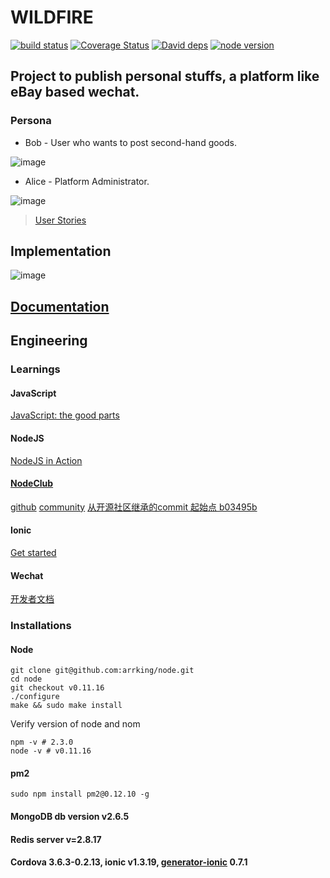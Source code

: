# WILDFIRE


[![build status][travis-image]][travis-url]
[![Coverage Status][coverage-image]][coverage-url]
[![David deps][david-image]][david-url]
[![node version][node-image]][node-url]


[travis-image]: https://magnum.travis-ci.com/arrking/wildfire.svg?token=mUBz4MeEPzjmzby6dXqa&branch=master&style=flat-square
[travis-url]: https://magnum.travis-ci.com/arrking/wildfire
[coverage-image]: https://img.shields.io/coveralls/arrking/wildfire.svg?style=flat-square
[coverage-url]: https://coveralls.io/r/arrking/wildfire?branch=master
[david-image]: https://david-dm.org/arrking/wildfire.svg?style=flat-square
[david-url]: https://david-dm.org/arrking/wildfire#info=dependencies&view=table
[node-image]: https://img.shields.io/badge/node.js-%3E=_0.10-green.svg?style=flat-square
[node-url]: http://nodejs.org/download/


## Project to publish personal stuffs, a platform like eBay based wechat.

### Persona

* Bob - User who wants to post second-hand goods.

![image](https://github.com/arrking/wildfire-docs/blob/master/StarUML/png/CommonUser__UseCaseDiagram1_1.png)

* Alice - Platform Administrator.

![image](https://github.com/arrking/wildfire-docs/blob/master/StarUML/png/Model1__Admin_2.png)

> [User Stories](https://github.com/arrking/wildfire/issues?q=is%3Aissue+label%3A%22user+story%22)

## Implementation

![image](https://github.com/arrking/wildfire-docs/blob/master/omnigraffle/app-implementations.png)

## [Documentation](https://github.com/arrking/wildfire-docs)


## Engineering
### Learnings

#### JavaScript
[JavaScript: the good parts](http://git.oschina.net/ubiware/tech-books/blob/master/javascript-the-good-parts-en-US.pdf)
#### NodeJS
[NodeJS in Action](http://git.oschina.net/ubiware/tech-books/blob/master/nodejs-in-action.pdf)
#### [NodeClub](https://github.com/arrking/wildfire/blob/master/nodeclub.README.md)
[github](https://github.com/cnodejs/nodeclub)
[community](https://cnodejs.org/)
[从开源社区继承的commit 起始点 b03495b](https://github.com/arrking/wildfire/releases/tag/c1)
#### Ionic
[Get started](http://ionicframework.com/getting-started/)
#### Wechat
[开发者文档](http://mp.weixin.qq.com/wiki/home/index.html)

### Installations
#### Node
```
git clone git@github.com:arrking/node.git
cd node 
git checkout v0.11.16
./configure 
make && sudo make install
```
Verify version of node and nom
```
npm -v # 2.3.0
node -v # v0.11.16
```

#### pm2
```
sudo npm install pm2@0.12.10 -g
```

#### MongoDB db version v2.6.5

#### Redis server v=2.8.17

#### Cordova 3.6.3-0.2.13, ionic v1.3.19, [generator-ionic](https://github.com/diegonetto/generator-ionic) 0.7.1


